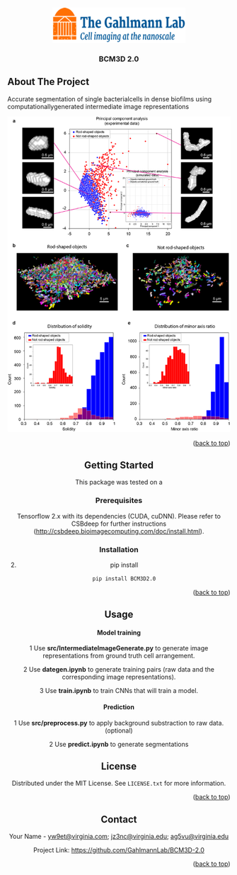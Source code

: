 <!-- Improved compatibility of back to top link: See: https://github.com/othneildrew/Best-README-Template/pull/73 -->
<a name="readme-top"></a>
<!--
*** Thanks for checking out the Best-README-Template. If you have a suggestion
*** that would make this better, please fork the repo and create a pull request
*** or simply open an issue with the tag "enhancement".
*** Don't forget to give the project a star!
*** Thanks again! Now go create something AMAZING! :D
-->



<!-- PROJECT LOGO -->
<br />

<div align="center">
  <a href="https://github.com/GahlmannLab/BCM3D-2.0">
    <img src="logo/lab logo.png" alt="Logo" width="300" height="80">
  </a>

<h3 align="center">BCM3D 2.0</h3>



</div>





<!-- ABOUT THE PROJECT -->

## About The Project

Accurate segmentation of single bacterialcells in dense biofilms using computationallygenerated intermediate image representations



<div align="center">
  <a href="https://github.com/GahlmannLab/BCM3D-2.0">
    <img src="logo/figure3_v2.png" >
  </a>



<p align="right">(<a href="#readme-top">back to top</a>)</p>



## Getting Started

This package was tested on a 

### Prerequisites

Tensorflow 2.x with its dependencies (CUDA, cuDNN). Please refer to CSBdeep for further instructions (http://csbdeep.bioimagecomputing.com/doc/install.html).





### Installation



2. pip install
   ```sh
   pip install BCM3D2.0
   ```
   
   

<p align="right">(<a href="#readme-top">back to top</a>)</p>



<!-- USAGE EXAMPLES -->
## Usage

#### Model training

1 Use **src/IntermediateImageGenerate.py** to generate image representations from ground truth cell arrangement.

2 Use **dategen.ipynb** to generate training pairs (raw data and the corresponding image representations).

3 Use **train.ipynb** to train CNNs that will train a model.

#### Prediction

1 Use **src/preprocess.py** to apply background substraction to raw data. (optional)

2 Use **predict.ipynb** to generate segmentations







<!-- LICENSE -->

## License

Distributed under the MIT License. See `LICENSE.txt` for more information.

<p align="right">(<a href="#readme-top">back to top</a>)</p>



<!-- CONTACT -->
## Contact

Your Name - yw9et@virginia.com; jz3nc@virginia.edu; ag5vu@virginia.edu

Project Link: https://github.com/GahlmannLab/BCM3D-2.0

<p align="right">(<a href="#readme-top">back to top</a>)</p>




